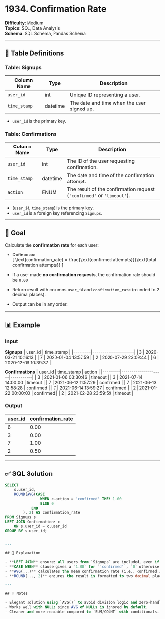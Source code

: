 # 1934. Confirmation Rate

**Difficulty**: Medium  
**Topics**: SQL, Data Analysis  
**Schema**: SQL Schema, Pandas Schema  

---

## 📘 Table Definitions

### Table: Signups
| Column Name | Type     | Description                                     |
|-------------|----------|-------------------------------------------------|
| `user_id`   | int      | Unique ID representing a user.                  |
| `time_stamp`| datetime | The date and time when the user signed up.      |

- `user_id` is the primary key.

### Table: Confirmations
| Column Name | Type     | Description                                                              |
|-------------|----------|--------------------------------------------------------------------------|
| `user_id`   | int      | The ID of the user requesting confirmation.                              |
| `time_stamp`| datetime | The date and time of the confirmation attempt.                           |
| `action`    | ENUM     | The result of the confirmation request (`'confirmed'` or `'timeout'`).   |

- (`user_id`, `time_stamp`) is the primary key.  
- `user_id` is a foreign key referencing `Signups`.

---

## 🎯 Goal

Calculate the **confirmation rate** for each user:

- Defined as:  
  \[
  \text{confirmation\_rate} = \frac{\text{confirmed attempts}}{\text{total confirmation attempts}}
  \]

- If a user made **no confirmation requests**, the confirmation rate should be `0.00`.
- Return result with columns `user_id` and `confirmation_rate` (rounded to 2 decimal places).
- Output can be in any order.

---

## 📊 Example

### Input

**Signups**
| user_id | time_stamp          |
|---------|---------------------|
| 3       | 2020-03-21 10:16:13 |
| 7       | 2020-01-04 13:57:59 |
| 2       | 2020-07-29 23:09:44 |
| 6       | 2020-12-09 10:39:37 |

**Confirmations**
| user_id | time_stamp          | action    |
|---------|---------------------|-----------|
| 3       | 2021-01-06 03:30:46 | timeout   |
| 3       | 2021-07-14 14:00:00 | timeout   |
| 7       | 2021-06-12 11:57:29 | confirmed |
| 7       | 2021-06-13 12:58:28 | confirmed |
| 7       | 2021-06-14 13:59:27 | confirmed |
| 2       | 2021-01-22 00:00:00 | confirmed |
| 2       | 2021-02-28 23:59:59 | timeout   |

### Output

| user_id | confirmation_rate |
|---------|-------------------|
| 6       | 0.00              |
| 3       | 0.00              |
| 7       | 1.00              |
| 2       | 0.50              |

---

## ✅ SQL Solution

```sql
SELECT
    s.user_id,
    ROUND(AVG(CASE 
                WHEN c.action = 'confirmed' THEN 1.00
                ELSE 0
            END
        ), 2) AS confirmation_rate
FROM Signups s
LEFT JOIN Confirmations c
    ON s.user_id = c.user_id
GROUP BY s.user_id;


---

## 🧠 Explanation

- **LEFT JOIN** ensures all users from `Signups` are included, even if they never requested confirmation.
- **CASE WHEN** clause gives a `1.00` for `'confirmed'`, `0` otherwise.
- **AVG(...)** calculates the mean confirmation rate (i.e., confirmed / total).
- **ROUND(..., 2)** ensures the result is formatted to two decimal places.

---

## 💡 Notes

- Elegant solution using `AVG()` to avoid division logic and zero-handling complexity.
- Works well with NULLs since AVG of NULLs is ignored by default.
- Cleaner and more readable compared to `SUM/COUNT` with conditionals.
